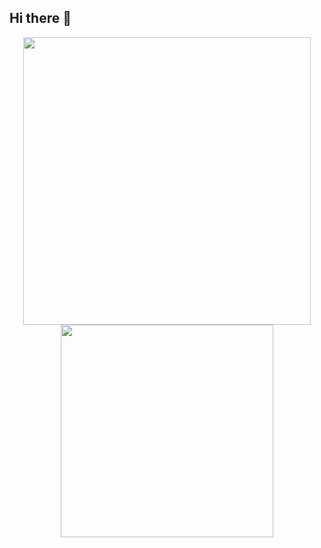 ## Hi there 👋

<p align="center">
  <img src = "https://github-readme-stats.vercel.app/api?username=seacho" width = 460>
  <img src = "https://github-readme-stats.vercel.app/api/top-langs/?username=seacho&layout=compact&hide_border=true&langs_count=10&theme=graywhite&include_all_commits=true&count_private=true" width = 340>
</p>


<!--
**seacho/seacho** is a ✨ _special_ ✨ repository because its `README.md` (this file) appears on your GitHub profile.

Here are some ideas to get you started:

- 🔭 I’m currently working on ...
- 🌱 I’m currently learning ...
- 👯 I’m looking to collaborate on ...
- 🤔 I’m looking for help with ...
- 💬 Ask me about ...
- 📫 How to reach me: ...
- 😄 Pronouns: ...
- ⚡ Fun fact: ...
-->
